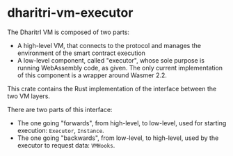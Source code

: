 # dharitri-vm-executor

The DharitrI VM is composed of two parts:
- A high-level VM, that connects to the protocol and manages the environment of the smart contract execution
- A low-level component, called "executor", whose sole purpose is running WebAssembly code, as given. The only current implementation of this component is a wrapper around Wasmer 2.2.

This crate contains the Rust implementation of the interface between the two VM layers.

There are two parts of this interface:
- The one going "forwards", from high-level, to low-level, used for starting execution: `Executor`, `Instance`.
- The one going "backwards", from low-level, to high-level, used by the executor to request data: `VMHooks`.
 
